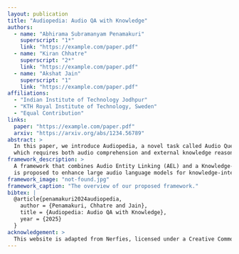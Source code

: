 ```yaml
---
layout: publication
title: "Audiopedia: Audio QA with Knowledge"
authors:
  - name: "Abhirama Subramanyam Penamakuri"
    superscript: "1*"
    link: "https://example.com/paper.pdf"
  - name: "Kiran Chhatre"
    superscript: "2*"
    link: "https://example.com/paper.pdf"
  - name: "Akshat Jain"
    superscript: "1"
    link: "https://example.com/paper.pdf"
affiliations:
  - "Indian Institute of Technology Jodhpur"
  - "KTH Royal Institute of Technology, Sweden"
  - "Equal Contribution"
links:
  paper: "https://example.com/paper.pdf"
  arxiv: "https://arxiv.org/abs/1234.56789"
abstract: >
  In this paper, we introduce Audiopedia, a novel task called Audio Question Answering with Knowledge,
  which requires both audio comprehension and external knowledge reasoning...
framework_description: >
  A framework that combines Audio Entity Linking (AEL) and a Knowledge-Augmented Audio Multimodal Model (kA²LM)
  is proposed to enhance large audio language models for knowledge-intensive tasks such as Audiopedia.
framework_image: "not-found.jpg"
framework_caption: "The overview of our proposed framework."
bibtex: |
  @article{penamakuri2024audiopedia,
    author = {Penamakuri, Chhatre and Jain},
    title = {Audiopedia: Audio QA with Knowledge},
    year = {2025}
  }
acknowledgement: >
  This website is adapted from Nerfies, licensed under a Creative Commons Attribution ShareAlike 4.0 International License.
---
```

